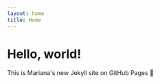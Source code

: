 ```yaml
---
layout: home
title: Home
---
```


# Hello, world!

This is Mariana's new Jekyll site on GitHub Pages 🎉